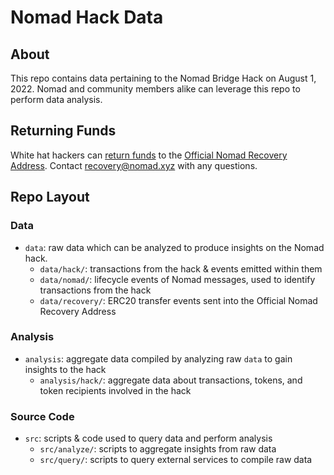 # Nomad Hack Data

## About

This repo contains data pertaining to the Nomad Bridge Hack on August 1, 2022. Nomad and community members alike can leverage this repo to perform data analysis.

## Returning Funds

White hat hackers can [return funds](https://twitter.com/nomadxyz_/status/1555293965049630722?s=20&t=Nt0m6LlfkhDGkin62-HqgQ) to the [Official Nomad Recovery Address](https://etherscan.io/address/0x94A84433101A10aEda762968f6995c574D1bF154). Contact recovery@nomad.xyz with any questions.

## Repo Layout

### Data 
- `data`: raw data which can be analyzed to produce insights on the Nomad hack.
  - `data/hack/`: transactions from the hack & events emitted within them
  - `data/nomad/`: lifecycle events of Nomad messages, used to identify transactions from the hack 
  - `data/recovery/`: ERC20 transfer events sent into the Official Nomad Recovery Address

### Analysis 
- `analysis`: aggregate data compiled by analyzing raw `data` to gain insights to the hack
  - `analysis/hack/`: aggregate data about transactions, tokens, and token recipients involved in the hack

### Source Code
- `src`: scripts & code used to query data and perform analysis
  - `src/analyze/`:  scripts to aggregate insights from raw data 
  - `src/query/`: scripts to query external services to compile raw data
